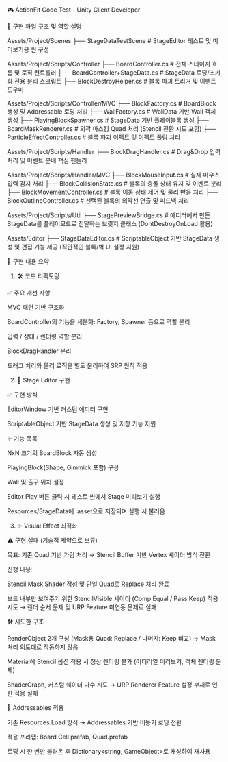 🎮 ActionFit Code Test - Unity Client Developer

📁 구현 파일 구조 및 역할 설명

Assets/Project/Scenes
├── StageDataTestScene # StageEditor 테스트 및 미리보기용 씬 구성

Assets/Project/Scripts/Controller
├── BoardController.cs         # 전체 스테이지 흐름 및 로직 컨트롤러
├── BoardController+StageData.cs # StageData 로딩/초기화 전용 분리 스크립트
├── BlockDestroyHelper.cs      # 블록 파괴 트리거 및 이벤트 도우미

Assets/Project/Scripts/Controller/MVC
├── BlockFactory.cs            # BoardBlock 생성 및 Addressable 로딩 처리
├── WallFactory.cs             # WallData 기반 Wall 객체 생성
├── PlayingBlockSpawner.cs     # StageData 기반 플레이블록 생성
├── BoardMaskRenderer.cs       # 외곽 마스킹 Quad 처리 (Stencil 전환 시도 포함)
├── ParticleEffectController.cs # 블록 파괴 이펙트 및 이펙트 풀링 처리

Assets/Project/Scripts/Handler
├── BlockDragHandler.cs        # Drag&Drop 입력 처리 및 이벤트 분배 핵심 핸들러

Assets/Project/Scripts/Handler/MVC
├── BlockMouseInput.cs         # 실제 마우스 입력 감지 처리
├── BlockCollisionState.cs     # 블록의 충돌 상태 유지 및 이벤트 분리
├── BlockMovementController.cs # 블록 이동 상태 제어 및 물리 반응 처리
├── BlockOutlineController.cs  # 선택된 블록의 외곽선 연출 및 피드백 처리

Assets/Project/Scripts/Util
├── StagePreviewBridge.cs      # 에디터에서 만든 StageData를 플레이모드로 전달하는 브릿지 클래스 (DontDestroyOnLoad 활용)

Assets/Editor
├── StageDataEditor.cs         # ScriptableObject 기반 StageData 생성 및 편집 기능 제공 (직관적인 블록/벽 UI 설정 지원)

🧩 구현 내용 요약

01. 🛠️ 코드 리팩토링

✅ 주요 개선 사항

MVC 패턴 기반 구조화

BoardController의 기능을 세분화: Factory, Spawner 등으로 역할 분리

입력 / 상태 / 렌더링 역할 분리

BlockDragHandler 분리

드래그 처리와 물리 로직을 별도 분리하여 SRP 원칙 적용

02. 🧩 Stage Editor 구현

✅ 구현 방식

EditorWindow 기반 커스텀 에디터 구현

ScriptableObject 기반 StageData 생성 및 저장 기능 지원

✨ 기능 목록

NxN 크기의 BoardBlock 자동 생성

PlayingBlock(Shape, Gimmick 포함) 구성

Wall 및 출구 위치 설정

Editor Play 버튼 클릭 시 테스트 씬에서 Stage 미리보기 실행

Resources/StageData에 .asset으로 저장되며 실행 시 불러옴

03. ✨ Visual Effect 최적화

⚠️ 구현 실패 (기술적 제약으로 보류)

목표: 기존 Quad 기반 가림 처리 → Stencil Buffer 기반 Vertex 셰이더 방식 전환

진행 내용:

Stencil Mask Shader 작성 및 단일 Quad로 Replace 처리 완료

보드 내부만 보여주기 위한 StencilVisible 셰이더 (Comp Equal / Pass Keep) 적용 시도 → 렌더 순서 문제 및 URP Feature 미연동 문제로 실패

🛠️ 시도한 구조

RenderObject 2개 구성 (Mask용 Quad: Replace / 나머지: Keep 비교) → Mask 처리 의도대로 작동하지 않음

Material에 Stencil 옵션 적용 시 정상 렌더링 불가 (머티리얼 미리보기, 객체 렌더링 문제)

ShaderGraph, 커스텀 쉐이더 다수 시도 → URP Renderer Feature 설정 부재로 인한 적용 실패

🔧 Addressables 적용

기존 Resources.Load 방식 → Addressables 기반 비동기 로딩 전환

적용 프리팹: Board Cell.prefab, Quad.prefab

로딩 시 한 번만 불러온 후 Dictionary<string, GameObject>로 캐싱하여 재사용

